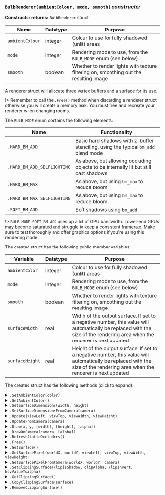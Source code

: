 ### `BulbRenderer(ambientColour, mode, smooth)` ***constructor***

**Constructor returns:** `BulbRenderer` struct

|Name           |Datatype|Purpose                                                                              |
|---------------|--------|-------------------------------------------------------------------------------------|
|`ambientColour`|integer |Colour to use for fully shadowed (unlit) areas                                       |
|`mode`         |integer |Rendering mode to use, from the `BULB_MODE` enum (see below)                         |
|`smooth`       |boolean |Whether to render lights with texture filtering on, smoothing out the resulting image|

A renderer struct will allocate three vertex buffers and a surface for its use.

!> Remember to call the `.Free()` method when discarding a renderer struct otherwise you will create a memory leak. You must free and recreate your renderer when changing rooms.

The `BULB_MODE` enum contains the following elements:

|Name                       |Functionality                                                                       |
|---------------------------|------------------------------------------------------------------------------------|
|`.HARD_BM_ADD`             |Basic hard shadows with z-buffer stenciling, using the typical `bm_add` blend mode  |
|`.HARD_BM_ADD_SELFLIGHTING`|As above, but allowing occluding objects to be internally lit but still cast shadows|
|`.HARD_BM_MAX`             |As above, but using `bm_max` to reduce bloom                                        |
|`.HARD_BM_MAX_SELFLIGHTING`|As above, but using `bm_max` to reduce bloom                                        |
|`.SOFT_BM_ADD`             |Soft shadows using `bm_add`                                                         |

!> `BULB_MODE.SOFT_BM_ADD` uses up a lot of GPU bandwidth. Lower-end GPUs may become saturated and struggle to keep a consistent framerate. Make sure to test thoroughly and offer graphics options if you're using this rendering mode.

The created struct has the following public member variables:

|Variable       |Datatype|Purpose                                                                                                                                                                   |
|---------------|--------|--------------------------------------------------------------------------------------------------------------------------------------------------------------------------|
|`ambientColor` |integer |Colour to use for fully shadowed (unlit) areas                                                                                                                            |
|`mode`         |integer |Rendering mode to use, from the `BULB_MODE` enum (see below)                                                                                                              |
|`smooth`       |boolean |Whether to render lights with texture filtering on, smoothing out the resulting image                                                                                     |
|`surfaceWidth` |real    |Width of the output surface. If set to a negative number, this value will automatically be replaced with the size of the rendering area when the renderer is next updated |
|`surfaceHeight`|real    |Height of the output surface. If set to a negative number, this value will automatically be replaced with the size of the rendering area when the renderer is next updated|

The created struct has the following methods (click to expand):

<details><summary><code>.SetAmbientColor(color)</code></summary>
&nbsp;

**Returns:** N/A (`undefined`)

|Name |Datatype|Purpose                                       |
|-----|--------|----------------------------------------------|
|color|integer |Colour to use for fully shadowed (unlit) areas|

Sets the ambient light colour.

&nbsp;
</details>

<details><summary><code>.GetAmbientColor()</code></summary>
&nbsp;

**Returns:** Integer, the ambient light colour

|Name|Datatype|Purpose|
|----|--------|-------|
|None|        |       |

&nbsp;
</details>

<details><summary><code>.SetSurfaceDimensions(width, height)</code></summary>
&nbsp;

**Returns:** N/A (`undefined`)

|Name  |Datatype|Purpose                         |
|------|--------|--------------------------------|
|width |integer |Width of the surface, in pixels |
|height|integer |Height of the surface, in pixels|

Sets the size of the light surface and clipping surface to the provided width and height.

?> This function is optional and is provided to force a surface resolution for e.g. improving performance by reducing lighting accuracy.

&nbsp;
</details>

<details><summary><code>.SetSurfaceDimensionsFromCamera(camera)</code></summary>
&nbsp;

**Returns:** N/A (`undefined`)

|Name|Datatype|Purpose|
|----|--------|-------|
|camera|[camera index](https://docs2.yoyogames.com/source/_build/3_scripting/4_gml_reference/cameras%20and%20display/cameras/index.html)|Camera to use to define the surface dimensions|

Sets the size of the light surface and clipping surface to the dimensions of the specified camera.

?> This function is optional and is provided to force a surface resolution.

&nbsp;
</details>

<details><summary><code>.Update(viewLeft, viewTop, viewWidth, viewHeight)</code></summary>
&nbsp;

**Returns:** N/A (`undefined`)

|Name      |Datatype|Purpose                                                  |
|----------|--------|---------------------------------------------------------|
|viewLeft  |real    |x-coordinate of the top-left corner of the rendering area|
|viewTop   |real    |y-coordinate of the top-left corner of the rendering area|
|viewWidth |real    |Width of the rendering area                              |
|viewHeight|real    |Height of the rendering area                             |

Updates the internal lighting/shadow surface for the renderer struct.

&nbsp;
</details>

<details><summary><code>.UpdateFromCamera(camera)</code></summary>
&nbsp;

**Returns:** N/A (`undefined`)

|Name|Datatype|Purpose|
|----|--------|-------|
|camera|[camera index](https://docs2.yoyogames.com/source/_build/3_scripting/4_gml_reference/cameras%20and%20display/cameras/index.html)|Camera to use to define the light rendering area|

Updates the internal lighting/shadow surface for the renderer struct using the position and dimensions of the provided camera's viewport. Intended to be used alongside `.DrawOnCamera()`.

&nbsp;
</details>

<details><summary><code>.Draw(x, y, [width], [height], [alpha])</code></summary>
&nbsp;

**Returns:** N/A (`undefined`)

|Name      |Datatype|Purpose                                                                                                      |
|----------|--------|-------------------------------------------------------------------------------------------------------------|
|`x`       |real    |x-coordinate to draw at                                                                                      |
|`y`       |real    |y-coordinate to draw at                                                                                      |
|`[width]` |real    |Stretched width of the drawn lighting surface. Defaults to no stretching, using the surface's natural width  |
|`[height]`|real    |Stretched height of the drawn lighting surface. Defaults to no stretching, using the surface's natural height|
|`[alpha]` |real    |Alpha blend value to use, with `0.0` being completely invisible. Defaults to `1.0`                           |

Draws the lighting/shadow surface at the given coordinates, and stretched if desired.

&nbsp;
</details>

</details>

<details><summary><code>.DrawOnCamera(camera, [alpha])</code></summary>
&nbsp;

**Returns:** N/A (`undefined`)

|Name     |Datatype|Purpose                                                                           |
|---------|--------|----------------------------------------------------------------------------------|
|camera   |[camera index](https://docs2.yoyogames.com/source/_build/3_scripting/4_gml_reference/cameras%20and%20display/cameras/index.html)|Camera to use as coordinates to draw the light surface|
|`[alpha]`|real    |Alpha blend value to use, with `0.0` being completely invisible. Defaults to `1.0`|

Draws the lighting/shadow surface on the given camera. Intended to be used alongside `.UpdateFromCamera()`.

&nbsp;
</details>

<details><summary><code>.RefreshStaticOccluders()</code></summary>
&nbsp;

**Returns:** N/A (`undefined`)

|Name|Datatype|Purpose|
|----|--------|-------|
|None|        |       |

Refreshes this renderer's [static occluders](GML-Functions#bulbstaticoccluderrenderer-constructor), causing the renderer's output to reflect any changes made to its static occluders.

&nbsp;
</details>

<details><summary><code>.Free()</code></summary>
&nbsp;

**Returns:** N/A (`undefined`)

|Name|Datatype|Purpose|
|----|--------|-------|
|None|        |       |

Frees memory associated with the renderer struct (vertex buffers and a surface).

&nbsp;
</details>

<details><summary><code>.GetSurface()</code></summary>
&nbsp;

**Returns:** Surface, the lighting surface currently being used by this renderer

|Name|Datatype|Purpose|
|----|--------|-------|
|None|        |       |

This function may return `undefined` if no surface exists for the renderer.

&nbsp;
</details>

<details><summary><code>.GetSurfacePixel(worldX, worldY, viewLeft, viewTop, viewWidth, viewHeight)</code></summary>
&nbsp;

**Returns:** Colour, the colour of the lighting at the position in world space

|Name      |Datatype|Purpose                                                  |
|----------|--------|---------------------------------------------------------|
|worldX    |real    |x-coordinate of the position to sample                   |
|worldY    |real    |y-coordinate of the position to sample                   |
|viewLeft  |real    |x-coordinate of the top-left corner of the rendering area|
|viewTop   |real    |y-coordinate of the top-left corner of the rendering area|
|viewWidth |real    |Width of the rendering area                              |
|viewHeight|real    |Height of the rendering area                             |

If you sample a colour outside the view, this function will return black (`0`).

!> This function is quite slow. Use it sparingly.

&nbsp;
</details>

<details><summary><code>.GetSurfacePixelFromCamera(worldX, worldY, camera)</code></summary>
&nbsp;

**Returns:** Colour, the colour of the lighting at the position in world space

|Name  |Datatype|Purpose                               |
|------|--------|--------------------------------------|
|worldX|real    |x-coordinate of the position to sample|
|worldY|real    |y-coordinate of the position to sample|
|camera|[camera index](https://docs2.yoyogames.com/source/_build/3_scripting/4_gml_reference/cameras%20and%20display/cameras/index.html)|Camera to use to define the light rendering area|

If you sample a colour outside the view, this function will return black (`0`).

!> This function is quite slow. Use it sparingly.

&nbsp;
</details>

<details><summary><code>.SetClippingSurface(clipisShadow, clipAlpha, clipInvert, hsvValueToAlpha)</code></summary>
&nbsp;

**Returns:** N/A (`undefined`)

|Name               |Datatype|Purpose|
|-------------------|--------|-------|
|clipisShadow       |boolean |Whether the clipped areas should be rendered as shadow. Setting this to value will adjust the alpha value of clipped pixels instead|
|clipAlpha          |number  |The strength of the clipping effect. A value of `0` will perform no clipping, a value of `1` will maximise clipping|
|\[clipInvert\]     |boolean |Whether to invert clipping such that high alpha areas remove light. Defaults to `false`|
|\[hsvValueToAlpha\]|boolean |Whether to use the HSV value component as the masking factor. Defaults to `false`      |

&nbsp;
</details>

<details><summary><code>.GetClippingSurface()</code></summary>
&nbsp;

**Returns:** Surface, the clipping surface currently being used by this renderer

|Name|Datatype|Purpose|
|----|--------|-------|
|None|        |       |

This function may return `undefined` if no clipping surface exists for the renderer.

&nbsp;
</details>

<details><summary><code>.CopyClippingSurface(surface)</code></summary>
&nbsp;

**Returns:** N/A (`undefined`)

|Name   |Datatype|Purpose                               |
|-------|--------|--------------------------------------|
|surface|surface |Surface to copy the clipping data from|

&nbsp;
</details>

<details><summary><code>.RemoveClippingSurface()</code></summary>
&nbsp;

**Returns:** N/A (`undefined`)

|Name|Datatype|Purpose|
|----|--------|-------|
|None|        |       |

Removes the clipping surface from the renderer.

&nbsp;
</details>
